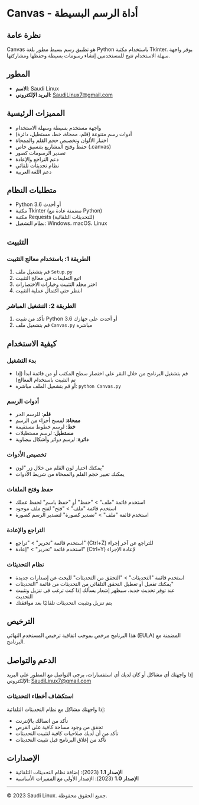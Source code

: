 # Canvas - أداة الرسم البسيطة

## نظرة عامة
Canvas هو تطبيق رسم بسيط مطور بلغة Python باستخدام مكتبة Tkinter. يوفر واجهة سهلة الاستخدام تتيح للمستخدمين إنشاء رسومات بسيطة وحفظها ومشاركتها.

## المطور
- **الاسم**: Saudi Linux
- **البريد الإلكتروني**: SaudiLinux7@gmail.com

## المميزات الرئيسية
- واجهة مستخدم بسيطة وسهلة الاستخدام
- أدوات رسم متنوعة (قلم، ممحاة، خط، مستطيل، دائرة)
- اختيار الألوان وتخصيص حجم القلم والممحاة
- حفظ وفتح المشاريع بتنسيق خاص (.canvas)
- تصدير الرسومات كصور
- دعم التراجع والإعادة
- نظام تحديثات تلقائي
- دعم اللغة العربية

## متطلبات النظام
- Python 3.6 أو أحدث
- مكتبة Tkinter (مضمنة عادة مع Python)
- مكتبة Requests (للتحديثات التلقائية)
- نظام التشغيل: Windows، macOS، Linux

## التثبيت

### الطريقة 1: باستخدام معالج التثبيت
1. قم بتشغيل ملف `Setup.py`
2. اتبع التعليمات في معالج التثبيت
3. اختر مجلد التثبيت وخيارات الاختصارات
4. انتظر حتى اكتمال عملية التثبيت

### الطريقة 2: التشغيل المباشر
1. تأكد من تثبيت Python 3.6 أو أحدث على جهازك
2. قم بتشغيل ملف `Canvas.py` مباشرة

## كيفية الاستخدام

### بدء التشغيل
- قم بتشغيل البرنامج من خلال النقر على اختصار سطح المكتب أو من قائمة ابدأ (إذا تم التثبيت باستخدام المعالج)
- أو قم بتشغيل الملف مباشرة: `python Canvas.py`

### أدوات الرسم
- **قلم**: للرسم الحر
- **ممحاة**: لمسح أجزاء من الرسم
- **خط**: لرسم خطوط مستقيمة
- **مستطيل**: لرسم مستطيلات
- **دائرة**: لرسم دوائر وأشكال بيضاوية

### تخصيص الأدوات
- يمكنك اختيار لون القلم من خلال زر "لون"
- يمكنك تغيير حجم القلم والممحاة من شريط الأدوات

### حفظ وفتح الملفات
- استخدم قائمة "ملف" > "حفظ" أو "حفظ باسم" لحفظ عملك
- استخدم قائمة "ملف" > "فتح" لفتح ملف موجود
- استخدم قائمة "ملف" > "تصدير كصورة" لتصدير الرسم كصورة

### التراجع والإعادة
- استخدم قائمة "تحرير" > "تراجع" (Ctrl+Z) للتراجع عن آخر إجراء
- استخدم قائمة "تحرير" > "إعادة" (Ctrl+Y) لإعادة الإجراء

### نظام التحديثات
- استخدم قائمة "التحديثات" > "التحقق من التحديثات" للبحث عن إصدارات جديدة
- يمكنك تفعيل أو تعطيل التحقق التلقائي من التحديثات من قائمة "التحديثات"
- عند توفر تحديث جديد، سيظهر إشعار يسألك إذا كنت ترغب في تنزيل وتثبيت التحديث
- يتم تنزيل وتثبيت التحديثات تلقائيًا بعد موافقتك

## الترخيص
هذا البرنامج مرخص بموجب اتفاقية ترخيص المستخدم النهائي (EULA) المضمنة مع البرنامج.

## الدعم والتواصل
إذا واجهتك أي مشاكل أو كان لديك أي استفسارات، يرجى التواصل مع المطور على البريد الإلكتروني: SaudiLinux7@gmail.com

### استكشاف أخطاء التحديثات
إذا واجهتك مشاكل مع نظام التحديثات التلقائية:
- تأكد من اتصالك بالإنترنت
- تحقق من وجود مساحة كافية على القرص
- تأكد من أن لديك صلاحيات كافية لتثبيت التحديثات
- تأكد من إغلاق البرنامج قبل تثبيت التحديثات

## الإصدارات
- **الإصدار 1.1** (2023): إضافة نظام التحديثات التلقائية
- **الإصدار 1.0** (2023): الإصدار الأولي مع المميزات الأساسية

---

© 2023 Saudi Linux. جميع الحقوق محفوظة.